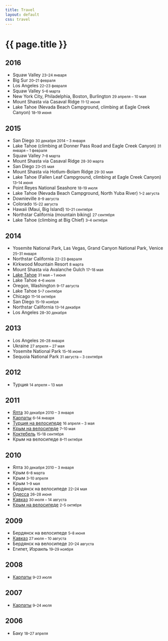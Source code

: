 ```yaml
---
title: Travel
layout: default
css: travel
---
```


# {{ page.title }}

## 2016

- Squaw Valley <small>23–24 января</small>
- Big Sur <small>20–21 февраля</small>
- Los Angeles <small>22–23 февраля</small>
- Squaw Valley <small>5–6 марта</small>
- New York City, Philadelphia, Boston, Burlington <small>29 апреля – 10 мая</small>
- Mount Shasta via Casaval Ridge <small>11-12 июня</small>
- Lake Tahoe (Nevada Beach Campground, climbing at Eagle Creek Canyon) <small>18–19 июня</small>

## 2015

- San Diego <small>30 декабря 2014 – 3 января</small>
- Lake Tahoe (climbing at Donner Pass Road and Eagle Creek Canyon) <small>31 января – 1 февраля</small>
- Squaw Valley <small>7–8 марта</small>
- Mount Shasta via Casaval Ridge <small>28-30 марта</small>
- San Diego <small>23–25 мая</small>
- Mount Shasta via Hotlum-Bolam Ridge <small>29-30 мая</small>
- Lake Tahoe (Fallen Leaf Campground, climbing at Eagle Creek Canyon) <small>13–14 июня</small>
- Point Reyes National Seashore <small>18–19 июля</small>
- Lake Tahoe (Nevada Beach Campground, North Yuba River) <small>1–2 августа</small>
- Downieville <small>8–9 августа</small>
- Colorado <small>15–22 августа</small>
- Hawaii (Maui, Big Island) <small>10–21 сентября</small>
- Northstar California (mountain biking) <small>27 сентября</small>
- Lake Tahoe (climbing at Big Chief) <small>3–4 октября</small>

## 2014

- Yosemite National Park, Las Vegas, Grand Canyon National Park, Venice <small>25–31 января</small>
- Northstar California <small>22–23 февраля</small>
- Kirkwood Mountain Resort <small>8 марта</small>
- Mount Shasta via Avalanche Gulch <small>17–18 мая</small>
- [Lake Tahoe](https://www.flickr.com/photos/barushev/sets/72157645000068685) <small>31 мая – 1 июня</small>
- Lake Tahoe <small>4–6 июля</small>
- Oregon, Washington <small>9–17 августа</small>
- Lake Tahoe <small>5–7 сентября</small>
- Chicago <small>11–14 октября</small>
- San Diego <small>15–19 ноября</small>
- Northstar California <small>13–14 декабря</small>
- Los Angeles <small>28–30 декабря</small>

## 2013

- Los Angeles <small>26–28 января</small>
- Ukraine <small>27 апреля – 27 мая</small>
- Yosemite National Park <small>15–16 июня</small>
- Sequoia National Park <small>31 августа – 3 сентября</small>

## 2012

- Турция <small>14 апреля – 13 мая</small>

## 2011

- [Ялта](https://www.flickr.com/photos/barushev/sets/72157644881359976/) <small>30 декабря 2010 – 3 января</small>
- [Карпаты](https://www.flickr.com/photos/barushev/sets/72157639462161305/) <small>6–14 января</small>
- [Турция на велосипеде](https://www.flickr.com/photos/barushev/sets/72157626581836837/) <small>16 апреля – 3 мая</small>
- [Крым на велосипеде](https://www.flickr.com/photos/barushev/sets/72157644404999029/) <small>7–10 мая</small>
- [Коктебель](https://www.flickr.com/photos/barushev/sets/72157644849921795/) <small>15–18 сентября</small>
- Крым на велосипеде <small>8–11 октября</small>

## 2010

- Ялта <small>30 декабря 2010 – 3 января</small>
- Крым <small>6–8 марта</small>
- Крым <small>3–10 апреля</small>
- Крым <small>1–9 мая</small>
- Бердянск на велосипеде <small>22–24 мая</small>
- [Одесса](https://www.flickr.com/photos/barushev/sets/72157624296614297/) <small>26–28 июня</small>
- [Кавказ](https://www.flickr.com/photos/barushev/sets/72157630586115068/) <small>30 июля – 14 августа</small>
- [Крым на велосипеде](https://www.flickr.com/photos/barushev/sets/72157625112588428/) <small>2–5 октября</small>

## 2009

- Бердянск на велосипеде <small>5–8 июня</small>
- [Кавказ](https://www.flickr.com/photos/barushev/sets/72157622326360501/) <small>27 июля – 10 августа</small>
- Бердянск на велосипеде <small>20–24 августа</small>
- Египет, Израиль <small>19–29 ноября</small>

## 2008

- [Карпаты](https://www.flickr.com/photos/barushev/sets/72157606395700802/) <small>9–23 июля</small>

## 2007

- [Карпаты](https://www.flickr.com/photos/barushev/sets/72157600998908323/) <small>9–24 июля</small>

## 2006

- Баку <small>18–27 апреля</small>
